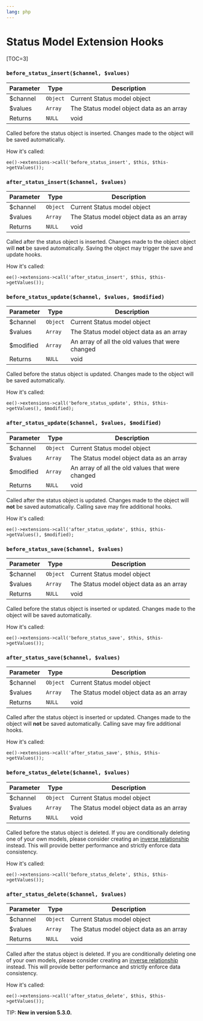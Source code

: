```yaml
---
lang: php
---
```


<!--
    This source file is part of the open source project
    ExpressionEngine User Guide (https://github.com/ExpressionEngine/ExpressionEngine-User-Guide)

    @link      https://expressionengine.com/
    @copyright Copyright (c) 2003-2020, Packet Tide, LLC (https://ellislab.com)
    @license   https://expressionengine.com/license Licensed under Apache License, Version 2.0
-->

# Status Model Extension Hooks

[TOC=3]

### `before_status_insert($channel, $values)`

| Parameter | Type     | Description                              |
| --------- | -------- | -----------------------------------------|
| \$channel | `Object` | Current Status model object              |
| \$values  | `Array`  | The Status model object data as an array |
| Returns   | `NULL`   | void                                     |

Called before the status object is inserted. Changes made to the object will be saved automatically.

How it's called:

    ee()->extensions->call('before_status_insert', $this, $this->getValues());

### `after_status_insert($channel, $values)`

| Parameter | Type     | Description                              |
| --------- | -------- | -----------------------------------------|
| \$channel | `Object` | Current Status model object              |
| \$values  | `Array`  | The Status model object data as an array |
| Returns   | `NULL`   | void                                     |

Called after the status object is inserted. Changes made to the object object will **not** be saved automatically. Saving the object may trigger the save and update hooks.

How it's called:

    ee()->extensions->call('after_status_insert', $this, $this->getValues());

### `before_status_update($channel, $values, $modified)`

| Parameter  | Type     | Description                                      |
| ---------- | -------- | -------------------------------------------------|
| \$channel  | `Object` | Current Status model object                      |
| \$values   | `Array`  | The Status model object data as an array         |
| \$modified | `Array`  | An array of all the old values that were changed |
| Returns    | `NULL`   | void                                             |

Called before the status object is updated. Changes made to the object will be saved automatically.

How it's called:

    ee()->extensions->call('before_status_update', $this, $this->getValues(), $modified);

### `after_status_update($channel, $values, $modified)`

| Parameter  | Type     | Description                                      |
| ---------- | -------- | -------------------------------------------------|
| \$channel  | `Object` | Current Status model object                      |
| \$values   | `Array`  | The Status model object data as an array         |
| \$modified | `Array`  | An array of all the old values that were changed |
| Returns    | `NULL`   | void                                             |

Called after the status object is updated. Changes made to the object will **not** be saved automatically. Calling save may fire additional hooks.

How it's called:

    ee()->extensions->call('after_status_update', $this, $this->getValues(), $modified);

### `before_status_save($channel, $values)`

| Parameter | Type     | Description                              |
| --------- | -------- | -----------------------------------------|
| \$channel | `Object` | Current Status model object              |
| \$values  | `Array`  | The Status model object data as an array |
| Returns   | `NULL`   | void                                     |

Called before the status object is inserted or updated. Changes made to the object will be saved automatically.

How it's called:

    ee()->extensions->call('before_status_save', $this, $this->getValues());

### `after_status_save($channel, $values)`

| Parameter | Type     | Description                              |
| --------- | -------- | -----------------------------------------|
| \$channel | `Object` | Current Status model object              |
| \$values  | `Array`  | The Status model object data as an array |
| Returns   | `NULL`   | void                                     |

Called after the status object is inserted or updated. Changes made to the object will **not** be saved automatically. Calling save may fire additional hooks.

How it's called:

    ee()->extensions->call('after_status_save', $this, $this->getValues());

### `before_status_delete($channel, $values)`

| Parameter | Type     | Description                              |
| --------- | -------- | -----------------------------------------|
| \$channel | `Object` | Current Status model object              |
| \$values  | `Array`  | The Status model object data as an array |
| Returns   | `NULL`   | void                                     |

Called before the status object is deleted. If you are conditionally deleting one of your own models, please consider creating an [inverse relationship](development/services/model/relating-models.md#inverse-relationships) instead. This will provide better performance and strictly enforce data consistency.

How it's called:

    ee()->extensions->call('before_status_delete', $this, $this->getValues());

### `after_status_delete($channel, $values)`

| Parameter | Type     | Description                              |
| --------- | -------- | -----------------------------------------|
| \$channel | `Object` | Current Status model object              |
| \$values  | `Array`  | The Status model object data as an array |
| Returns   | `NULL`   | void                                     |

Called after the status object is deleted. If you are conditionally deleting one of your own models, please consider creating an [inverse relationship](development/services/model/relating-models.md#inverse-relationships) instead. This will provide better performance and strictly enforce data consistency.

How it's called:

    ee()->extensions->call('after_status_delete', $this, $this->getValues());

TIP: **New in version 5.3.0.**
